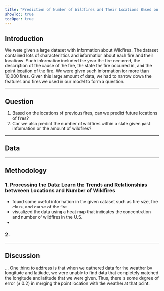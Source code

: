 ```yaml
---
title: "Prediction of Number of Wildfires and Their Locations Based on Past Findings"
showToc: true
tocOpen: true
---
```

## Introduction
We were given a large dataset with information about Wildfires. The dataset contained lots of characteristics and information about each fire and their locations. Such information included the year the fire occurred, the description of the cause of the fire, the state the fire occurred in, and the point location of the fire. We were given such information for more than 10,000 fires. Given this large amount of data, we had to narrow down the features and fires we used in our model to form a question.

---
## Question
1. Based on the locations of previous fires, can we predict future locations of fires?
2. Can we also predict the number of wildfires within a state given past information on the amount of wildfires?
   
---
## Data


---
## Methodology
### 1. Processing the Data: Learn the Trends and Relationships betweeen Locations and Number of Wildfires
- found some useful information in the given dataset such as fire size, fire class, and cause of the fire
- visualized the data using a heat map that indicates the concentration and number of wildfires in the U.S.
- 
### 2. 
---
## Discussion
...
One thing to address is that when we gathered data for the weather by longitude and latitude, we were unable to find data that completely matched the longitude and latitude that we were given. Thus, there is some degree of error (± 0.2) in merging the point location with the weather at that point. 
